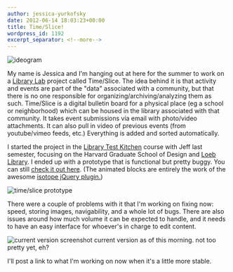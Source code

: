 ```yaml
---
author: jessica-yurkofsky
date: 2012-06-14 18:03:23+00:00
title: Time/Slice!
wordpress_id: 1192
excerpt_separator: <!--more-->
---
```


![ideogram](https://lil-blog-media.s3.amazonaws.com/2012/06/blog-pic2.png)

My name is Jessica and I'm hanging out at here for the summer to work on a [Library Lab](http://osc.hul.harvard.edu/liblab) project called Time/Slice. The idea behind it is that activity and events are part of the "data" associated with a community, but that there is no one responsible for organizing/archiving/analyzing them as such. Time/Slice is a digital bulletin board for a physical place (eg a school or neighborhood) which can be housed in the library associated with that community. It takes event submissions via email with photo/video attachments. It can also pull in video of previous events (from youtube/vimeo feeds, etc.) Everything is added and sorted automatically.

<!--more-->

I started the project in the [Library Test Kitchen](http://librarytestkitchen.org/) course with Jeff last semester, focusing on the Harvard Graduate School of Design and [Loeb Library](http://www.gsd.harvard.edu/#/loeblibrary/index.html). I ended up with a prototype that is functional but pretty buggy. You can still [check it out here](http://www.jessyurko.com/timeslice/index.html). (The animated blocks are entirely the work of the awesome [isotope jQuery plugin.](http://isotope.metafizzy.co/))

![time/slice prototype](https://lil-blog-media.s3.amazonaws.com/2012/06/Screen-shot-2012-06-14-at-12.41.11-PM.jpg)

There were a couple of problems with it that I'm working on fixing now: speed, storing images, navigability, and a whole lot of bugs. There are also issues around how much volume it can be expected to handle, and it needs to have an easy interface for whoever's in charge to edit content.

![current version screenshot](https://lil-blog-media.s3.amazonaws.com/2012/06/Screen-shot-2012-06-14-at-12.46.35-PM.jpg)
current version as of this morning. not too pretty yet, eh?

I'll post a link to what I'm working on now when it's a little more stable.
